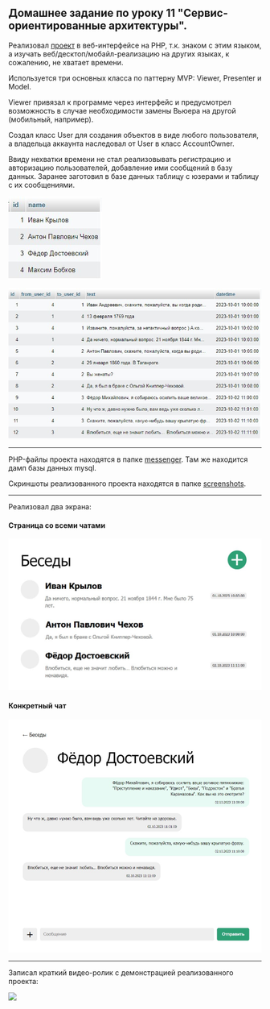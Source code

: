 ## Домашнее задание по уроку 11 "Сервис-ориентированные архитектуры".

Реализовал [проект](https://github.com/biramax/Architecture/tree/main/Seminar-11/messenger) в веб-интерфейсе на PHP, т.к. знаком с этим языком, а изучать веб/десктоп/мобайл-реализацию на других языках, к сожалению, не хватает времени.

Используется три основных класса по паттерну MVP: Viewer, Presenter и Model.

Viewer привязал к программе через интерфейс и предусмотрел возможность в случае необходимости замены Вьюера на другой (мобильный, например).

Создал класс User для создания объектов в виде любого пользователя, а владельца аккаунта наследовал от User в класс AccountOwner.

Ввиду нехватки времени не стал реализовывать регистрацию и авторизацию пользователей, добавление ими сообщений в базу данных. Заранее заготовил в базе данных таблицу с юзерами и таблицу с их сообщениями.

![](screenshots/Скриншот-таблицы-БД-users.jpg)

![](screenshots/Скриншот-таблицы-БД-messages.jpg)

---

PHP-файлы проекта находятся в папке [messenger](https://github.com/biramax/Architecture/tree/main/Seminar-11/messenger). Там же находится дамп базы данных mysql.

Скриншоты реализованного проекта находятся в папке [screenshots](https://github.com/biramax/Architecture/tree/main/Seminar-11/screenshots).

---

Реализовал два экрана: 

#### Страница со всеми чатами

<img src="screenshots/Скриншот-реализованного-проекта-1.jpg" width="600"/>

#### Конкретный чат

<img src="screenshots/Скриншот-реализованного-проекта-2.jpg" width="600"/>

---

Записал краткий видео-ролик с демонстрацией реализованного проекта:

[![](https://img.youtube.com/vi/710zwUkbzjo/maxresdefault.jpg)](https://youtu.be/710zwUkbzjo)